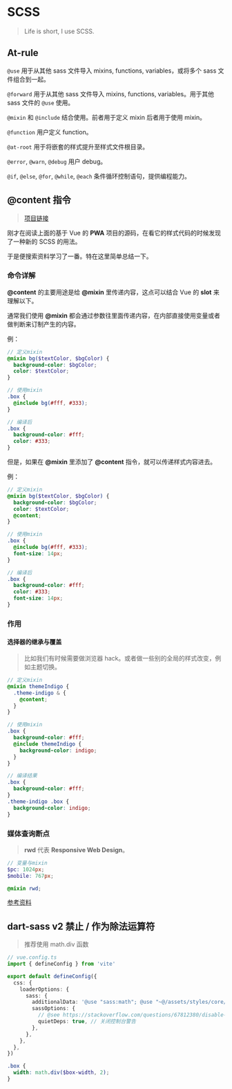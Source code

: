 # SCSS

> Life is short, I use SCSS.

## At-rule

`@use` 用于从其他 sass 文件导入 mixins, functions, variables，或将多个 sass 文件组合到一起。

`@forward` 用于从其他 sass 文件导入 mixins, functions, variables。用于其他 sass 文件的 `@use` 使用。

`@mixin` 和 `@include` 结合使用。前者用于定义 mixin 后者用于使用 mixin。

`@function` 用户定义 function。

`@at-root` 用于将嵌套的样式提升至样式文件根目录。

`@error`, `@warn`, `@debug` 用户 debug。

`@if`, `@else`, `@for`, `@while`, `@each` 条件循环控制语句，提供编程能力。

## @content 指令

> [项目链接](https://github.com/ssshooter/nippon-color)

刚才在阅读上面的基于 Vue 的 **PWA** 项目的源码，在看它的样式代码的时候发现了一种新的 SCSS 的用法。

于是便搜索资料学习了一番。特在这里简单总结一下。

### 命令详解

**@content** 的主要用途是给 **@mixin** 里传递内容，这点可以结合 Vue 的 **slot** 来理解以下。

通常我们使用 **@mixin** 都会通过参数往里面传递内容，在内部直接使用变量或者做判断来订制产生的内容。

例：

```scss
// 定义mixin
@mixin bg($textColor, $bgColor) {
  background-color: $bgColor;
  color: $textColor;
}

// 使用mixin
.box {
  @include bg(#fff, #333);
}

// 编译后
.box {
  background-color: #fff;
  color: #333;
}
```

但是，如果在 **@mixin** 里添加了 **@content** 指令，就可以传递样式内容进去。

例：

```scss
// 定义mixin
@mixin bg($textColor, $bgColor) {
  background-color: $bgColor;
  color: $textColor;
  @content;
}

// 使用mixin
.box {
  @include bg(#fff, #333);
  font-size: 14px;
}

// 编译后
.box {
  background-color: #fff;
  color: #333;
  font-size: 14px;
}
```

### 作用

#### 选择器的继承与覆盖

> 比如我们有时候需要做浏览器 hack。或者做一些别的全局的样式改变，例如主题切换。

```scss
// 定义mixin
@mixin themeIndigo {
  .theme-indigo & {
    @content;
  }
}

// 使用mixin
.box {
  background-color: #fff;
  @include themeIndigo {
    background-color: indigo;
  }
}

// 编译结果
.box {
  background-color: #fff;
}
.theme-indigo .box {
  background-color: indigo;
}
```

### 媒体查询断点

> **rwd** 代表 **Responsive Web Design**。

```scss
// 变量与mixin
$pc: 1024px;
$mobile: 767px;

@mixin rwd;
```

[参考资料](https://github.com/gonsakon/Learn-Sass-in-90-days/blob/master/docs/Sass/@content.markdown)

## dart-sass v2 禁止 / 作为除法运算符

> 推荐使用 math.div 函数

```ts
// vue.config.ts
import { defineConfig } from 'vite'

export default defineConfig({
  css: {
    loaderOptions: {
      sass: {
        additionalData: '@use "sass:math"; @use "~@/assets/styles/core/style" as *;',
        sassOptions: {
          // @see https://stackoverflow.com/questions/67812380/disable-dart-sass-warnings-produced-by-external-theme-file
          quietDeps: true, // 关闭控制台警告
        },
      },
    },
  },
})
```

```scss
.box {
  width: math.div($box-width, 2);
}
```
